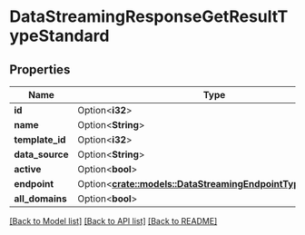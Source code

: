 # DataStreamingResponseGetResultTypeStandard

## Properties

Name | Type | Description | Notes
------------ | ------------- | ------------- | -------------
**id** | Option<**i32**> |  | [optional]
**name** | Option<**String**> |  | [optional]
**template_id** | Option<**i32**> |  | [optional]
**data_source** | Option<**String**> |  | [optional]
**active** | Option<**bool**> |  | [optional]
**endpoint** | Option<[**crate::models::DataStreamingEndpointTypeStandard**](DataStreamingEndpointTypeStandard.md)> |  | [optional]
**all_domains** | Option<**bool**> |  | [optional]

[[Back to Model list]](../README.md#documentation-for-models) [[Back to API list]](../README.md#documentation-for-api-endpoints) [[Back to README]](../README.md)



